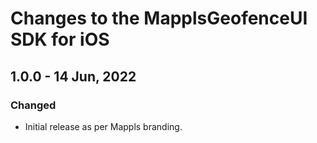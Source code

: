 # Changes to the MapplsGeofenceUI SDK for iOS

## 1.0.0 - 14 Jun, 2022

### Changed

- Initial release as per Mappls branding.
